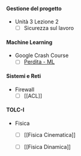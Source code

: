 #### Gestione del progetto
- Unità 3 Lezione 2
	- [ ] Sicurezza sul lavoro

#### Machine Learning
- Google Crash Course
	- [ ] [Perdita - ML](https://developers.google.com/machine-learning/crash-course/linear-regression/loss?hl=it)

#### Sistemi e Reti
- Firewall
	- [ ] [[ACL]]

#### TOLC-I
- Fisica
	 - [ ] [[Fisica Cinematica]]
	 - [ ] [[Fisica Dinamica]]



